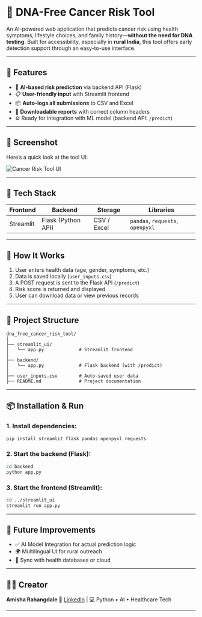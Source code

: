 # 🔪 DNA-Free Cancer Risk Tool

An AI-powered web application that predicts cancer risk using health symptoms, lifestyle choices, and family history—**without the need for DNA testing**. Built for accessibility, especially in **rural India**, this tool offers early detection support through an easy-to-use interface.

---

## 🚀 Features

* 🧠 **AI-based risk prediction** via backend API (Flask)
* 📋 **User-friendly input** with Streamlit frontend
* 📦 **Auto-logs all submissions** to CSV and Excel
* 💾 **Downloadable reports** with correct column headers
* ⚙️ Ready for integration with ML model (backend API: `/predict`)

---

## 📸 Screenshot

Here’s a quick look at the tool UI:

![Cancer Risk Tool UI](https://github.com/user-attachments/assets/6e1a0889-fb7d-4a62-82ea-fb34b05a39f7)

---

## 💠 Tech Stack

| Frontend  | Backend            | Storage     | Libraries                        |
| --------- | ------------------ | ----------- | -------------------------------- |
| Streamlit | Flask (Python API) | CSV / Excel | `pandas`, `requests`, `openpyxl` |

---

## 🧬 How It Works

1. User enters health data (age, gender, symptoms, etc.)
2. Data is saved locally (`user_inputs.csv`)
3. A POST request is sent to the Flask API (`/predict`)
4. Risk score is returned and displayed
5. User can download data or view previous records

---

## 📁 Project Structure

```
dna_free_cancer_risk_tool/
│
├── streamlit_ui/
│   └── app.py             # Streamlit frontend
│
├── backend/
│   └── app.py             # Flask backend (with /predict)
│
├── user_inputs.csv        # Auto-saved user data
├── README.md              # Project documentation
```

---

## 📦 Installation & Run

### 1. Install dependencies:

```bash
pip install streamlit flask pandas openpyxl requests
```

### 2. Start the backend (Flask):

```bash
cd backend
python app.py
```

### 3. Start the frontend (Streamlit):

```bash
cd ../streamlit_ui
streamlit run app.py
```

---

## 🧠 Future Improvements

* ✅ AI Model Integration for actual prediction logic
* 🌍 Multilingual UI for rural outreach
* 🏥 Sync with health databases or cloud

---

## 🙇‍♀️ Creator

**Amisha Rahangdale**
🔗 [LinkedIn](https://linkedin.com/in/amisha-rahangdale) | 💻 Python • AI • Healthcare Tech

---
